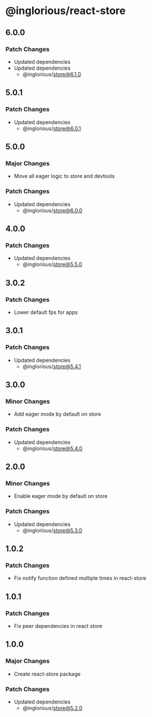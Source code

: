 # @inglorious/react-store

## 6.0.0

### Patch Changes

- Updated dependencies
- Updated dependencies
  - @inglorious/store@6.1.0

## 5.0.1

### Patch Changes

- Updated dependencies
  - @inglorious/store@6.0.1

## 5.0.0

### Major Changes

- Move all eager logic to store and devtools

### Patch Changes

- Updated dependencies
  - @inglorious/store@6.0.0

## 4.0.0

### Patch Changes

- Updated dependencies
  - @inglorious/store@5.5.0

## 3.0.2

### Patch Changes

- Lower default fps for apps

## 3.0.1

### Patch Changes

- Updated dependencies
  - @inglorious/store@5.4.1

## 3.0.0

### Minor Changes

- Add eager mode by default on store

### Patch Changes

- Updated dependencies
  - @inglorious/store@5.4.0

## 2.0.0

### Minor Changes

- Enable eager mode by default on store

### Patch Changes

- Updated dependencies
  - @inglorious/store@5.3.0

## 1.0.2

### Patch Changes

- Fix notify function defined multiple times in react-store

## 1.0.1

### Patch Changes

- Fix peer dependencies in react store

## 1.0.0

### Major Changes

- Create react-store package

### Patch Changes

- Updated dependencies
  - @inglorious/store@5.2.0

